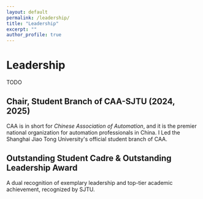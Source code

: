 ```yaml
---
layout: default
permalink: /leadership/
title: "Leadership"
excerpt: ""
author_profile: true
---
```


# Leadership
TODO

## **Chair**, Student Branch of CAA-SJTU (2024, 2025)
CAA is in short for *Chinese Association of Automation*, and it is the premier national organization for automation professionals in China. I Led the Shanghai Jiao Tong University's official student branch of CAA.

## Outstanding Student Cadre & Outstanding Leadership Award
A dual recognition of exemplary leadership and top-tier academic achievement, recognized by SJTU.


<!-- 
## Subpages

Below are the publication subpages in this section. This list is generated automatically from pages whose URL contains "/publications/" (excluding this index page).

<ul>
{% for p in site.pages %}
	{% if p.url contains '/publications/' and p.url != '/publications/' %}
		<li><a href="{{ p.url }}">{{ p.title }}</a></li>
	{% endif %}
{% endfor %}
</ul> -->
